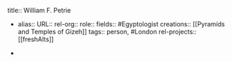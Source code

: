 title:: William F. Petrie
- alias::
  URL::
  rel-org::
  role::
  fields:: #Egyptologist
  creations:: [[Pyramids and Temples of Gizeh]]
  tags:: person, #London
  rel-projects:: [[freshAlts]]

-
